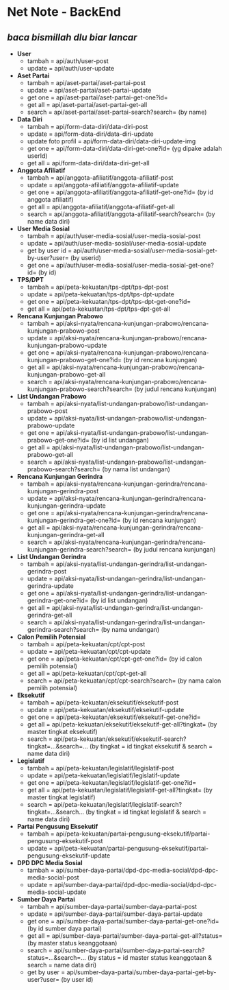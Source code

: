 # Net Note - BackEnd

*baca bismillah dlu biar lancar*
----------------------------------

- **User**
  - tambah = api/auth/user-post
  - update = api/auth/user-update
- **Aset Partai**
  - tambah = api/aset-partai/aset-partai-post
  - update = api/aset-partai/aset-partai-update
  - get one = api/aset-partai/aset-partai-get-one?id=
  - get all = api/aset-partai/aset-partai-get-all
  - search = api/aset-partai/aset-partai-search?search= (by name)
- **Data Diri**
  - tambah = api/form-data-diri/data-diri-post
  - update = api/form-data-diri/data-diri-update
  - update foto profil = api/form-data-diri/data-diri-update-img
  - get one = api/form-data-diri/data-diri-get-one?id= (yg dipake adalah userId)
  - get all = api/form-data-diri/data-diri-get-all
- **Anggota Afiliatif**
  - tambah = api/anggota-afiliatif/anggota-afiliatif-post
  - update = api/anggota-afiliatif/anggota-afiliatif-update
  - get one = api/anggota-afiliatif/anggota-afiliatif-get-one?id= (by id anggota afiliatif)
  - get all = api/anggota-afiliatif/anggota-afiliatif-get-all
  - search = api/anggota-afiliatif/anggota-afiliatif-search?search= (by name data diri)
- **User Media Sosial**
  - tambah = api/auth/user-media-sosial/user-media-sosial-post
  - update = api/auth/user-media-sosial/user-media-sosial-update
  - get by user id = api/auth/user-media-sosial/user-media-sosial-get-by-user?user= (by userid)
  - get one = api/auth/user-media-sosial/user-media-sosial-get-one?id= (by id)
- **TPS/DPT**
  - tambah = api/peta-kekuatan/tps-dpt/tps-dpt-post
  - update = api/peta-kekuatan/tps-dpt/tps-dpt-update
  - get one = api/peta-kekuatan/tps-dpt/tps-dpt-get-one?id=
  - get all = api/peta-kekuatan/tps-dpt/tps-dpt-get-all
- **Rencana Kunjungan Prabowo**
  - tambah = api/aksi-nyata/rencana-kunjungan-prabowo/rencana-kunjungan-prabowo-post
  - update = api/aksi-nyata/rencana-kunjungan-prabowo/rencana-kunjungan-prabowo-update
  - get one = api/aksi-nyata/rencana-kunjungan-prabowo/rencana-kunjungan-prabowo-get-one?id= (by id rencana kunjungan)
  - get all = api/aksi-nyata/rencana-kunjungan-prabowo/rencana-kunjungan-prabowo-get-all
  - search = api/aksi-nyata/rencana-kunjungan-prabowo/rencana-kunjungan-prabowo-search?search= (by judul rencana kunjungan)
- **List Undangan Prabowo**
  - tambah = api/aksi-nyata/list-undangan-prabowo/list-undangan-prabowo-post
  - update = api/aksi-nyata/list-undangan-prabowo/list-undangan-prabowo-update
  - get one = api/aksi-nyata/list-undangan-prabowo/list-undangan-prabowo-get-one?id= (by id list undangan)
  - get all = api/aksi-nyata/list-undangan-prabowo/list-undangan-prabowo-get-all
  - search = api/aksi-nyata/list-undangan-prabowo/list-undangan-prabowo-search?search= (by nama list undangan)
- **Rencana Kunjungan Gerindra**
  - tambah = api/aksi-nyata/rencana-kunjungan-gerindra/rencana-kunjungan-gerindra-post
  - update = api/aksi-nyata/rencana-kunjungan-gerindra/rencana-kunjungan-gerindra-update
  - get one = api/aksi-nyata/rencana-kunjungan-gerindra/rencana-kunjungan-gerindra-get-one?id= (by id rencana kunjungan)
  - get all = api/aksi-nyata/rencana-kunjungan-gerindra/rencana-kunjungan-gerindra-get-all
  - search = api/aksi-nyata/rencana-kunjungan-gerindra/rencana-kunjungan-gerindra-search?search= (by judul rencana kunjungan)
- **List Undangan Gerindra**
  - tambah = api/aksi-nyata/list-undangan-gerindra/list-undangan-gerindra-post
  - update = api/aksi-nyata/list-undangan-gerindra/list-undangan-gerindra-update
  - get one = api/aksi-nyata/list-undangan-gerindra/list-undangan-gerindra-get-one?id= (by id list undangan)
  - get all = api/aksi-nyata/list-undangan-gerindra/list-undangan-gerindra-get-all
  - search = api/aksi-nyata/list-undangan-gerindra/list-undangan-gerindra-search?search= (by nama undangan)
- **Calon Pemilih Potensial**
  - tambah = api/peta-kekuatan/cpt/cpt-post
  - update = api/peta-kekuatan/cpt/cpt-update
  - get one = api/peta-kekuatan/cpt/cpt-get-one?id= (by id calon pemilih potensial)
  - get all = api/peta-kekuatan/cpt/cpt-get-all
  - search = api/peta-kekuatan/cpt/cpt-search?search= (by nama calon pemilih potensial)
- **Eksekutif**
  - tambah = api/peta-kekuatan/eksekutif/eksekutif-post
  - update = api/peta-kekuatan/eksekutif/eksekutif-update
  - get one = api/peta-kekuatan/eksekutif/eksekutif-get-one?id=
  - get all = api/peta-kekuatan/eksekutif/eksekutif-get-all?tingkat= (by master tingkat eksekutif)
  - search = api/peta-kekuatan/eksekutif/eksekutif-search?tingkat=...&search=... (by tingkat = id tingkat eksekutif & search = name data diri)
- **Legislatif**
  - tambah = api/peta-kekuatan/legislatif/legislatif-post
  - update = api/peta-kekuatan/legislatif/legislatif-update
  - get one = api/peta-kekuatan/legislatif/legislatif-get-one?id=
  - get all = api/peta-kekuatan/legislatif/legislatif-get-all?tingkat= (by master tingkat legislatif)
  - search = api/peta-kekuatan/legislatif/legislatif-search?tingkat=...&search... (by tingkat = id tingkat legislatif & search = name data diri)
- **Partai Pengusung Eksekutif**
  - tambah = api/peta-kekuatan/partai-pengusung-eksekutif/partai-pengusung-eksekutif-post
  - update = api/peta-kekuatan/partai-pengusung-eksekutif/partai-pengusung-eksekutif-update
- **DPD DPC Media Sosial**
  - tambah = api/sumber-daya-partai/dpd-dpc-media-social/dpd-dpc-media-social-post
  - update = api/sumber-daya-partai/dpd-dpc-media-social/dpd-dpc-media-social-update
- **Sumber Daya Partai**
  - tambah = api/sumber-daya-partai/sumber-daya-partai-post
  - update = api/sumber-daya-partai/sumber-daya-partai-update
  - get one = api/sumber-daya-partai/sumber-daya-partai-get-one?id= (by id sumber daya partai)
  - get all = api/sumber-daya-partai/sumber-daya-partai-get-all?status= (by master status keanggotaan)
  - search = api/sumber-daya-partai/sumber-daya-partai-search?status=...&search=... (by status = id master status keanggotaan & search = name data diri)
  - get by user = api/sumber-daya-partai/sumber-daya-partai-get-by-user?user= (by user id)
